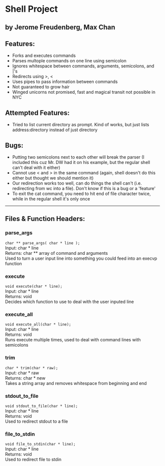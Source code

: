 # Shell Project
## by Jerome Freudenberg, Max Chan

## Features:

* Forks and executes commands
* Parses multople commands on one line using semicolon
* Ignores whitespace between commands, arguments, semicolons, and |'s
* Redirects using >, <
* Uses pipes to pass information between commands
* Not guaranteed to grow hair
* Winged unicorns not promised, fast and magical transit not possible in NYC

## Attempted Features:

* Tried to list current directory as prompt.  Kind of works, but just lists address:directory instead of just directory

## Bugs:

* Putting two semicolons next to each other will break the parser (I included this cuz Mr. DW had it on his example, but the regular shell can't deal with it either)
* Cannot use < and > in the same command (again, shell doesn't do this either but thought we should mention it)
* Our redirection works too well, can do things the shell can't (i.e. redirecting from wc into a file).  Don't know if this is a bug or a 'feature'
* To exit the cat command, you need to hit end of file character twice, while in the regular shell it's only once

***

## Files & Function Headers:

### parse_args  
`char ** parse_args( char * line );`  
Input: char * line  
Returns: char ** array of command and arguments  
Used to turn a user input line into something you could feed into an execvp function  

### execute  
`void execute(char * line);`  
Input: char * line  
Returns: void  
Decides which function to use to deal with the user inputed line  

### execute_all  
`void execute_all(char * line);`  
Input: char * line  
Returns: void  
Runs execute multiple times, used to deal with command lines with semicolons  

### trim  
`char * trim(char * raw);`  
Input: char * raw  
Returns: char * new  
Takes a string array and removes whitespace from beginning and end  

### stdout_to_file  
`void stdout_to_file(char * line);`  
Input: char * line  
Returns: void  
Used to redirect stdout to a file  

### file_to_stdin  
`void file_to_stdin(char * line);`  
Input: char * line  
Returns: void  
Used to redirect file to stdin  